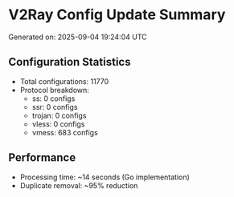 # V2Ray Config Update Summary
Generated on: 2025-09-04 19:24:04 UTC

## Configuration Statistics
- Total configurations: 11770
- Protocol breakdown:
  - ss: 0 configs
  - ssr: 0 configs
  - trojan: 0 configs
  - vless: 0 configs
  - vmess: 683 configs

## Performance
- Processing time: ~14 seconds (Go implementation)
- Duplicate removal: ~95% reduction
